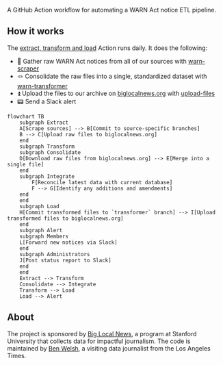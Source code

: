 A GitHub Action workflow for automating a WARN Act notice ETL pipeline.

## How it works

The [extract, transform and load](https://github.com/biglocalnews/warn-github-flow/actions/workflows/etl.yml) Action runs daily. It does the following:

- 🔪 Gather raw WARN Act notices from all of our sources with [warn-scraper](https://github.com/biglocalnews/warn-scraper)
- 🪢 Consolidate the raw files into a single, standardized dataset with [warn-transformer](https://github.com/biglocalnews/warn-transformer)
- ⏫ Upload the files to our archive on [biglocalnews.org](https://biglocalnews.org) with [upload-files](https://github.com/biglocalnews/upload-files)
- 📟 Send a Slack alert

```mermaid
flowchart TB
    subgraph Extract
    A[Scrape sources] --> B[Commit to source-specific branches]
    B --> C[Upload raw files to biglocalnews.org]
    end
    subgraph Transform
    subgraph Consolidate
    D[Download raw files from biglocalnews.org] --> E[Merge into a single file]
    end
    subgraph Integrate
        F[Reconcile latest data with current database]
        F --> G[Identify any additions and amendments]
    end
    end
    subgraph Load
    H[Commit transformed files to `transformer` branch] --> I[Upload transformed files to biglocalnews.org]
    end
    subgraph Alert
    subgraph Members
    L[Forward new notices via Slack]
    end
    subgraph Administrators
    J[Post status report to Slack]
    end
    end
    Extract --> Transform
    Consolidate --> Integrate
    Transform --> Load
    Load --> Alert
```

## About

The project is sponsored by [Big Local News](https://biglocalnews.org/#/about), a program at Stanford University that collects data for impactful journalism. The code is maintained by [Ben Welsh](https://palewi.re/who-is-ben-welsh/), a visiting data journalist from the Los Angeles Times.
